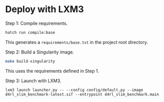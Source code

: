 # Deploy with LXM3

Step 1: Compile requirements. 

```bash
hatch run compile:base
```
This generates a `requirements/base.txt` in the project root directory. 

Step 2: Build a Singularity image.
```bash
make build-singularity
``` 
This uses the requirements defined in Step 1. 

Step 3: Launch with LXM3. 
```
lxm3 launch launcher.py -- --config config/default.py --image d4rl_slim_benchmark-latest.sif --entrypoint d4rl_slim_benchmark.main 
```
